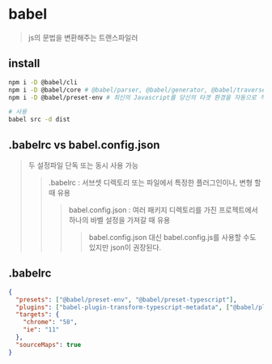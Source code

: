 # babel

> js의 문법을 변환해주는 트랜스파일러

## install

```sh
npm i -D @babel/cli
npm i -D @babel/core # @babel/parser, @babel/generator, @babel/traverse, @babel/types ..를 포함
npm i -D @babel/preset-env # 최신의 Javascript를 당신의 타겟 환경을 자동으로 적용해준다. 거의 필수

# 사용
babel src -d dist
```

## .babelrc vs babel.config.json

> 두 설정파일 단독 또는 동시 사용 가능
>
> > .babelrc : 서브셋 디렉토리 또는 파일에서 특정한 플러그인이나, 변형 할 때 유용
> >
> > > babel.config.json : 여러 패키지 디렉토리를 가진 프로젝트에서 하나의 바벨 설정을 가져갈 때 유용
> > >
> > > > babel.config.json 대신 babel.config.js를 사용할 수도 있지만 json이 권장된다.

## .babelrc

```json
{
  "presets": ["@babel/preset-env", "@babel/preset-typescript"],
  "plugins": ["babel-plugin-transform-typescript-metadata", ["@babel/plugin-proposal-decorators", { "legacy": true }]],
  "targets": {
    "chrome": "58",
    "ie": "11"
  },
  "sourceMaps": true
}
```
